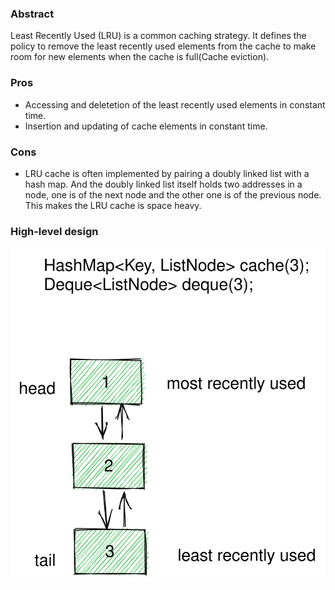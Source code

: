 ### Abstract
Least Recently Used (LRU) is a common caching strategy. It defines the policy to remove the least recently used elements from the cache to make room for new elements when the cache is full(Cache eviction). 

### Pros
* Accessing and deletetion of the least recently used elements in constant time.
* Insertion and updating of cache elements in constant time.

### Cons
* LRU cache is often implemented by pairing a doubly linked list with a hash map. And the doubly linked list itself holds two addresses in a node, one is of the next node and the other one is of the previous node. This makes the LRU cache is space heavy.

### High-level design
![Imgur](doc/lru-diagram.svg)
